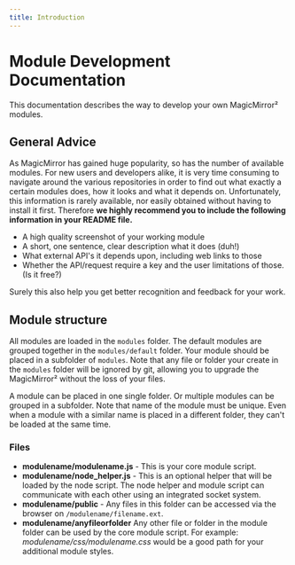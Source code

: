 ```yaml
---
title: Introduction
---
```


# Module Development Documentation
This documentation describes the way to develop your own MagicMirror² modules.

## General Advice

As MagicMirror has gained huge popularity, so has the number of available modules. For new users and developers alike, it is very time consuming to navigate around the various repositories in order to find out what exactly a certain modules does, how it looks and what it depends on. Unfortunately, this information is rarely available, nor easily obtained without having to install it first. Therefore **we highly recommend you to include the following information in your README file.**

- A high quality screenshot of your working module
- A short, one sentence, clear description what it does (duh!)
- What external API's it depends upon, including web links to those
- Whether the API/request require a key and the user limitations of those. (Is it free?)

Surely this also help you get better recognition and feedback for your work.

## Module structure

All modules are loaded in the `modules` folder. The default modules are grouped together in the `modules/default` folder. Your module should be placed in a subfolder of `modules`. Note that any file or folder your create in the `modules` folder will be ignored by git, allowing you to upgrade the MagicMirror² without the loss of your files.

A module can be placed in one single folder. Or multiple modules can be grouped in a subfolder. Note that name of the module must be unique. Even when a module with a similar name is placed in a different folder, they can't be loaded at the same time.

### Files
- **modulename/modulename.js** - This is your core module script.
- **modulename/node_helper.js** - This is an optional helper that will be loaded by the node script. The node helper and module script can communicate with each other using an integrated socket system.
- **modulename/public** - Any files in this folder can be accessed via the browser on `/modulename/filename.ext`.
- **modulename/anyfileorfolder** Any other file or folder in the module folder can be used by the core module script. For example: *modulename/css/modulename.css* would be a good path for your additional module styles.